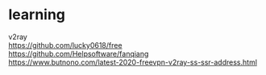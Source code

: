 # learning
v2ray <br>
  https://github.com/lucky0618/free <br>
  https://github.com/Helpsoftware/fanqiang <br>
  https://www.butnono.com/latest-2020-freevpn-v2ray-ss-ssr-address.html <br>
